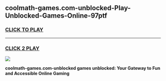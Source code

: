 
## coolmath-games.com-unblocked-Play-Unblocked-Games-Online-97ptf
<h3>
<a href="https://premium76.site?title=coolmath-games.com-unblocked&ref=24A">CLICK TO PLAY</a></h3>
<hr>

<h3>
<a href="https://premium76.site?title=coolmath-games.com-unblocked&ref=24A">CLICK 2 PLAY</a>
  
</h3>

<a href="https://premium76.site?title=coolmath-games.com-unblocked&ref=24A"><img src="https://clearcache.store/games.png"></a>


**coolmath-games.com-unblocked games unblocked: Your Gateway to Fun and Accessible Online Gaming**
